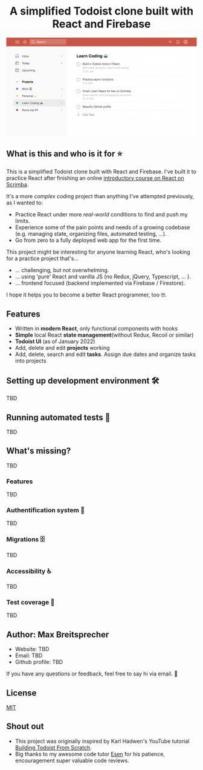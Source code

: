 <h1 align="center">A simplified Todoist clone built with React and Firebase</h1>

![Todoist Clone Screenshot](todoist-clone-preview.png)

## What is this and who is it for ⭐

This is a simplified Todoist clone built with React and Firebase.
I've built it to practice React after finishing an online [introductory course on React on Scrimba](https://scrimba.com/learn/learnreact).

It's a more _complex_ coding project than anything I've attempted previously, as I wanted to:

- Practice React under more _real-world_ conditions to find and push my limits.
- Experience some of the pain points and needs of a growing codebase (e.g. managing state, organizing files, automated testing, ...).
- Go from zero to a fully deployed web app for the first time.

This project might be interesting for anyone learning React, who's looking for a practice project that's...

- ... challenging, but not overwhelming.
- ... using 'pure' React and vanilla JS (no Redux, jQuery, Typescript, ... ).
- ... frontend focused (backend implemented via Firebase / Firestore).

I hope it helps you to become a better React programmer, too 🤓.

## Features

- Written in **modern React**, only functional components with hooks
- **Simple** local React **state management**(without Redux, Recoil or similar)
- **Todoist UI** (as of January 2022)
- Add, delete and edit **projects** working
- Add, delete, search and edit **tasks**. Assign due dates and organize tasks into projects

## Setting up development environment 🛠

TBD

## Running automated tests 🚥

TBD

## What's missing?

TBD

### Features

TBD

### Authentification system 🔐

TBD

### Migrations 🗄

TBD

### Accessibility ♿

TBD

### Test coverage 🧪

TBD

## Author: Max Breitsprecher

- Website: TBD
- Email: TBD
- Github profile: TBD

If you have any questions or feedback, feel free to say hi via email. 👋

## License

[MIT](https://opensource.org/licenses/MIT)

## Shout out

- This project was originally inspired by Karl Hadwen's YouTube tutorial [Building Todoist From Scratch](https://youtu.be/HgfA4W_VjmI).
- Big thanks to my awesome code tutor [Esen](https://github.com/snqb) for his patience, encouragement super valuable code reviews.
